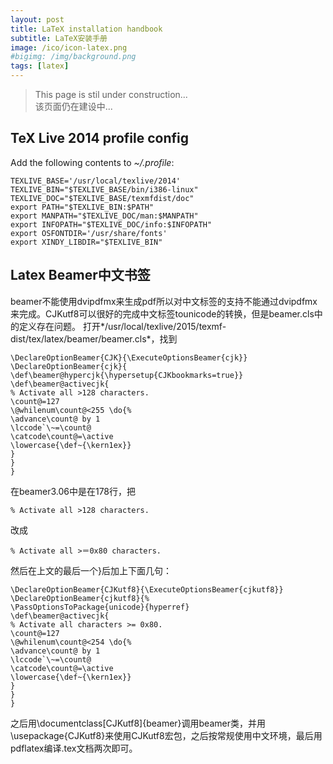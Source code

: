 ```yaml
---
layout: post
title: LaTeX installation handbook
subtitle: LaTeX安装手册
image: /ico/icon-latex.png
#bigimg: /img/background.png
tags: [latex]
---
```


> This page is stil under construction...  
> 该页面仍在建设中...

## TeX Live 2014 profile config

Add the following contents to *~/.profile*:
~~~
TEXLIVE_BASE='/usr/local/texlive/2014'
TEXLIVE_BIN="$TEXLIVE_BASE/bin/i386-linux"
TEXLIVE_DOC="$TEXLIVE_BASE/texmfdist/doc"
export PATH="$TEXLIVE_BIN:$PATH"
export MANPATH="$TEXLIVE_DOC/man:$MANPATH"
export INFOPATH="$TEXLIVE_DOC/info:$INFOPATH"
export OSFONTDIR='/usr/share/fonts'
export XINDY_LIBDIR="$TEXLIVE_BIN"
~~~

## Latex Beamer中文书签

beamer不能使用dvipdfmx来生成pdf所以对中文标签的支持不能通过dvipdfmx来完成。CJKutf8可以很好的完成中文标签tounicode的转换，但是beamer.cls中的定义存在问题。
打开*/usr/local/texlive/2015/texmf-dist/tex/latex/beamer/beamer.cls*，找到

~~~
\DeclareOptionBeamer{CJK}{\ExecuteOptionsBeamer{cjk}}
\DeclareOptionBeamer{cjk}{
\def\beamer@hypercjk{\hypersetup{CJKbookmarks=true}}
\def\beamer@activecjk{
% Activate all >128 characters.
\count@=127
\@whilenum\count@<255 \do{%
\advance\count@ by 1
\lccode`\~=\count@
\catcode\count@=\active
\lowercase{\def~{\kern1ex}}
}
}
}
~~~

在beamer3.06中是在178行，把
~~~
% Activate all >128 characters.
~~~
改成
~~~
% Activate all >＝0x80 characters.
~~~

然后在上文的最后一个}后加上下面几句：
~~~
\DeclareOptionBeamer{CJKutf8}{\ExecuteOptionsBeamer{cjkutf8}}
\DeclareOptionBeamer{cjkutf8}{%
\PassOptionsToPackage{unicode}{hyperref}
\def\beamer@activecjk{
% Activate all characters >= 0x80.
\count@=127
\@whilenum\count@<254 \do{%
\advance\count@ by 1
\lccode`\~=\count@
\catcode\count@=\active
\lowercase{\def~{\kern1ex}}
}
}
}
~~~

之后用\documentclass[CJKutf8]{beamer}调用beamer类，并用\usepackage{CJKutf8}来使用CJKutf8宏包，之后按常规使用中文环境，最后用pdflatex编译.tex文档两次即可。
